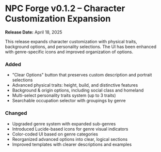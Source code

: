 # NPC Forge v0.1.2 – Character Customization Expansion

**Release Date:** April 18, 2025

This release expands character customization with physical traits, background options, and personality selections. The UI has been enhanced with genre-specific icons and improved organization of options.

### Added
- "Clear Options" button that preserves custom description and portrait selections
- Advanced physical traits: height, build, and distinctive features
- Background & origin options, including social class and homeland
- Multi-select personality traits system (up to 3 traits)
- Searchable occupation selector with groupings by genre

### Changed
- Upgraded genre system with expanded sub-genres
- Introduced Lucide-based icons for genre visual indicators
- Color-coded UI based on genre categories
- Reorganized advanced options into clear, logical sections
- Improved templates with clearer descriptions and examples